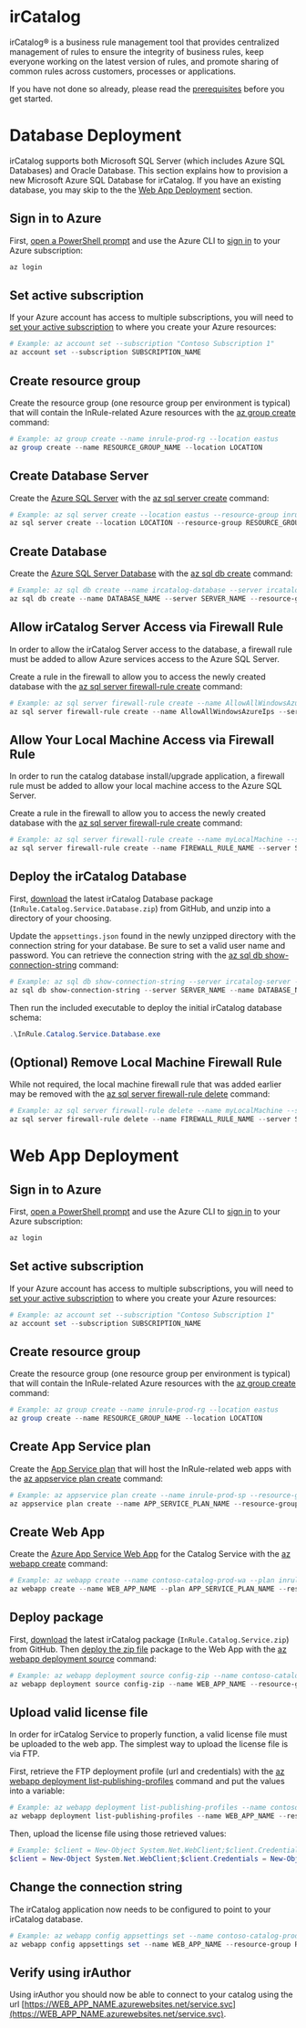irCatalog
====
irCatalog® is a business rule management tool that provides centralized management of rules to ensure the integrity of business rules, keep everyone working on the latest version of rules, and promote sharing of common rules across customers, processes or applications.

If you have not done so already, please read the [prerequisites](../README.md#prerequisites) before you get started.

# Database Deployment

irCatalog supports both Microsoft SQL Server (which includes Azure SQL Databases) and Oracle Database.  This section explains how to provision a new Microsoft Azure SQL Database for irCatalog. If you have an existing database, you may skip to the the [Web App Deployment](#web-app-deployment) section.

## Sign in to Azure
First, [open a PowerShell prompt](https://docs.microsoft.com/en-us/powershell/scripting/setup/starting-windows-powershell) and use the Azure CLI to [sign in](https://docs.microsoft.com/en-us/cli/azure/authenticate-azure-cli) to your Azure subscription:
```powershell
az login
```

## Set active subscription
If your Azure account has access to multiple subscriptions, you will need to [set your active subscription](https://docs.microsoft.com/en-us/cli/azure/account#az-account-set) to where you create your Azure resources:
```powershell
# Example: az account set --subscription "Contoso Subscription 1"
az account set --subscription SUBSCRIPTION_NAME
```

## Create resource group
Create the resource group (one resource group per environment is typical) that will contain the InRule-related Azure resources with the [az group create](https://docs.microsoft.com/en-us/cli/azure/group#az-group-create) command:
```powershell
# Example: az group create --name inrule-prod-rg --location eastus
az group create --name RESOURCE_GROUP_NAME --location LOCATION
```

## Create Database Server
Create the [Azure SQL Server](https://docs.microsoft.com/en-us/azure/sql-database/sql-database-logical-servers) with the [az sql server create](https://docs.microsoft.com/en-us/cli/azure/sql/server?view=azure-cli-latest#az-sql-server-create) command:
```powershell
# Example: az sql server create --location eastus --resource-group inrule-prod-rg --name ircatalog-server --admin-user admin --admin-password %14TVpB*g$4b
az sql server create --location LOCATION --resource-group RESOURCE_GROUP_NAME --name SERVER_NAME --admin-user ADMIN_USER_NAME --admin-password ADMIN_USER_PASSWORD
```

## Create Database
Create the [Azure SQL Server Database](https://docs.microsoft.com/en-us/azure/sql-database/sql-database-single-databases-manage) with the [az sql db create](https://docs.microsoft.com/en-us/cli/azure/sql/db?view=azure-cli-latest#az-sql-db-create) command:
```powershell
# Example: az sql db create --name ircatalog-database --server ircatalog-server --resource-group inrule-prod-rg
az sql db create --name DATABASE_NAME --server SERVER_NAME --resource-group RESOURCE_GROUP_NAME
```

## Allow irCatalog Server Access via Firewall Rule
In order to allow the irCatalog Server access to the database, a firewall rule must be added to allow Azure services access to the Azure SQL Server.

Create a rule in the firewall to allow you to access the newly created database with the [az sql server firewall-rule create](https://docs.microsoft.com/en-us/cli/azure/sql/server/firewall-rule?view=azure-cli-latest#az-sql-server-firewall-rule-create) command:
```powershell
# Example: az sql server firewall-rule create --name AllowAllWindowsAzureIps --server ircatalog-server --resource-group inrule-prod-rg --start-ip-address 0.0.0.0 --end-ip-address 0.0.0.0
az sql server firewall-rule create --name AllowAllWindowsAzureIps --server SERVER_NAME --resource-group RESOURCE_GROUP_NAME --start-ip-address 0.0.0.0 --end-ip-address 0.0.0.0
```
## Allow Your Local Machine Access via Firewall Rule
In order to run the catalog database install/upgrade application, a firewall rule must be added to allow your local machine access to the Azure SQL Server.

Create a rule in the firewall to allow you to access the newly created database with the [az sql server firewall-rule create](https://docs.microsoft.com/en-us/cli/azure/sql/server/firewall-rule?view=azure-cli-latest#az-sql-server-firewall-rule-create) command:
```powershell
# Example: az sql server firewall-rule create --name myLocalMachine --server ircatalog-server --resource-group inrule-prod-rg --start-ip-address 1.2.3.4 --end-ip-address 1.2.3.4
az sql server firewall-rule create --name FIREWALL_RULE_NAME --server SERVER_NAME --resource-group RESOURCE_GROUP_NAME --start-ip-address MY_EXTERNAL_IP --end-ip-address MY_EXTERNAL_IP
```

## Deploy the irCatalog Database
First, [download](https://github.com/InRule/AzureAppServices/releases/latest) the latest irCatalog Database package (`InRule.Catalog.Service.Database.zip`) from GitHub, and unzip into a directory of your choosing.

Update the `appsettings.json` found in the newly unzipped directory with the connection string for your database. Be sure to set a valid user name and password. You can retrieve the connection string with the [az sql db show-connection-string](https://docs.microsoft.com/en-us/cli/azure/sql/db?view=azure-cli-latest#az-sql-db-show-connection-string) command:
```powershell
# Example: az sql db show-connection-string --server ircatalog-server --name ircatalog-database --client ado.net
az sql db show-connection-string --server SERVER_NAME --name DATABASE_NAME --client ado.net
```

Then run the included executable to deploy the initial irCatalog database schema:
```powershell
.\InRule.Catalog.Service.Database.exe
```

## (Optional) Remove Local Machine Firewall Rule
While not required, the local machine firewall rule that was added earlier may be removed with the [az sql server firewall-rule delete](https://docs.microsoft.com/en-us/cli/azure/sql/server/firewall-rule?view=azure-cli-latest#az-sql-server-firewall-rule-delete) command:
```powershell
# Example: az sql server firewall-rule delete --name myLocalMachine --server ircatalog-server --resource-group inrule-prod-rg
az sql server firewall-rule delete --name FIREWALL_RULE_NAME --server SERVER_NAME --resource-group RESOURCE_GROUP_NAME
```

# Web App Deployment

## Sign in to Azure
First, [open a PowerShell prompt](https://docs.microsoft.com/en-us/powershell/scripting/setup/starting-windows-powershell) and use the Azure CLI to [sign in](https://docs.microsoft.com/en-us/cli/azure/authenticate-azure-cli) to your Azure subscription:
```powershell
az login
```

## Set active subscription
If your Azure account has access to multiple subscriptions, you will need to [set your active subscription](https://docs.microsoft.com/en-us/cli/azure/account#az-account-set) to where you create your Azure resources:
```powershell
# Example: az account set --subscription "Contoso Subscription 1"
az account set --subscription SUBSCRIPTION_NAME
```

## Create resource group
Create the resource group (one resource group per environment is typical) that will contain the InRule-related Azure resources with the [az group create](https://docs.microsoft.com/en-us/cli/azure/group#az-group-create) command:
```powershell
# Example: az group create --name inrule-prod-rg --location eastus
az group create --name RESOURCE_GROUP_NAME --location LOCATION
```

## Create App Service plan
Create the [App Service plan](https://docs.microsoft.com/en-us/azure/app-service/azure-web-sites-web-hosting-plans-in-depth-overview) that will host the InRule-related web apps with the [az appservice plan create](https://docs.microsoft.com/en-us/cli/azure/appservice/plan#az-appservice-plan-create) command:
```powershell
# Example: az appservice plan create --name inrule-prod-sp --resource-group inrule-prod-rg --location eastus
az appservice plan create --name APP_SERVICE_PLAN_NAME --resource-group RESOURCE_GROUP_NAME --location LOCATION
```

## Create Web App
Create the [Azure App Service Web App](https://docs.microsoft.com/en-us/azure/app-service/app-service-web-overview) for the Catalog Service with the [az webapp create](https://docs.microsoft.com/en-us/cli/azure/webapp#az-webapp-create) command:
```powershell
# Example: az webapp create --name contoso-catalog-prod-wa --plan inrule-prod-sp --resource-group inrule-prod-rg
az webapp create --name WEB_APP_NAME --plan APP_SERVICE_PLAN_NAME --resource-group RESOURCE_GROUP_NAME
```

## Deploy package
First, [download](https://github.com/InRule/AzureAppServices/releases/latest) the latest irCatalog package (`InRule.Catalog.Service.zip`) from GitHub. Then [deploy the zip file](https://docs.microsoft.com/en-us/azure/app-service/app-service-deploy-zip) package to the Web App with the [az webapp deployment source](https://docs.microsoft.com/en-us/cli/azure/webapp/deployment/source#az-webapp-deployment-source-config-zip) command:
```powershell
# Example: az webapp deployment source config-zip --name contoso-catalog-prod-wa --resource-group inrule-prod-rg --src InRule.Catalog.Service.zip
az webapp deployment source config-zip --name WEB_APP_NAME --resource-group RESOURCE_GROUP_NAME --src FILE_PATH
```

## Upload valid license file
In order for irCatalog Service to properly function, a valid license file must be uploaded to the web app. The simplest way to upload the license file is via FTP.

First, retrieve the FTP deployment profile (url and credentials) with the [az webapp deployment list-publishing-profiles](https://docs.microsoft.com/en-us/cli/azure/webapp/deployment#az-webapp-deployment-list-publishing-profiles) command and put the values into a variable:
```powershell
# Example: az webapp deployment list-publishing-profiles --name contoso-catalog-prod-wa --resource-group inrule-prod-rg --query "[?contains(publishMethod, 'FTP')].{publishUrl:publishUrl,userName:userName,userPWD:userPWD}[0]" | ConvertFrom-Json -OutVariable creds | Out-Null
az webapp deployment list-publishing-profiles --name WEB_APP_NAME --resource-group RESOURCE_GROUP_NAME --query "[?contains(publishMethod, 'FTP')].{publishUrl:publishUrl,userName:userName,userPWD:userPWD}[0]" | ConvertFrom-Json -OutVariable creds | Out-Null
```

Then, upload the license file using those retrieved values:
```powershell
# Example: $client = New-Object System.Net.WebClient;$client.Credentials = New-Object System.Net.NetworkCredential($creds.userName,$creds.userPWD);$uri = New-Object System.Uri($creds.publishUrl + "/InRuleLicense.xml");$client.UploadFile($uri, "$pwd\InRuleLicense.xml");
$client = New-Object System.Net.WebClient;$client.Credentials = New-Object System.Net.NetworkCredential($creds.userName,$creds.userPWD);$uri = New-Object System.Uri($creds.publishUrl + "/InRuleLicense.xml");$client.UploadFile($uri, "LICENSE_FILE_ABSOLUTE_PATH")
```

## Change the connection string
The irCatalog application now needs to be configured to point to your irCatalog database.
```powershell
# Example: az webapp config appsettings set --name contoso-catalog-prod-wa --resource-group inrule-prod-rg --settings inrule:repository:service:connectionString="Server=tcp:ircatalog-server.database.windows.net,1433;Initial Catalog=ircatalog-database;Persist Security Info=False;User ID=admin;Password=%14TVpB*g$4b;MultipleActiveResultSets=False;Encrypt=True;TrustServerCertificate=False;Connection Timeout=30";
az webapp config appsettings set --name WEB_APP_NAME --resource-group RESOURCE_GROUP_NAME --settings inrule:repository:service:connectionString="Server=tcp:SERVER_NAME.database.windows.net,1433;Initial Catalog=DATABASE_NAME;Persist Security Info=False;User ID=USER_NAME;Password=USER_PASSWORD;MultipleActiveResultSets=False;Encrypt=True;TrustServerCertificate=False;Connection Timeout=30";
```

## Verify using irAuthor
Using irAuthor you should now be able to connect to your catalog using the url [https://WEB_APP_NAME.azurewebsites.net/service.svc](https://WEB_APP_NAME.azurewebsites.net/service.svc).
